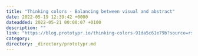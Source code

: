```yaml
---
title: "Thinking colors - Balancing between visual and abstract"
date: 2022-05-19 12:39:42 +0000
dateadded: 2022-05-21 00:00:07 +0100
description: ""
link: "https://blog.prototypr.io/thinking-colors-91da5c61e79b?source=rss----eb297ea1161a---4"
category:
directory: _directory/prototypr.md
---
```

